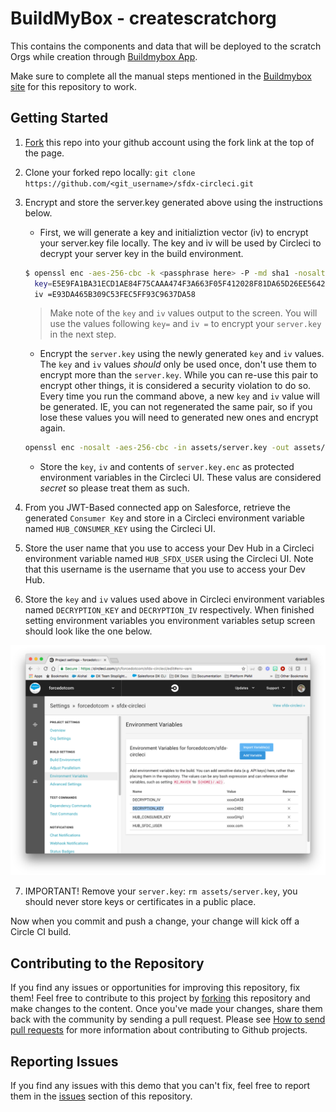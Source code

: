 # BuildMyBox - createscratchorg

This contains the components and data that will be deployed to the scratch Orgs while creation through [Buildmybox App](http://www.buildmy-box.com/).

Make sure to complete all the manual steps mentioned in the [Buildmybox site](http://www.buildmy-box.com/) for this repository to work.

## Getting Started

1) [Fork](http://help.github.com/fork-a-repo/) this repo into your github account using the fork link at the top of the page.

2) Clone your forked repo locally: `git clone https://github.com/<git_username>/sfdx-circleci.git`

3) Encrypt and store the server.key generated above using the instructions below.

    - First, we will generate a key and initializtion vector (iv) to encrypt your server.key file locally.  The key and iv will be used by Circleci to decrypt your server key in the build environment.

    ```bash
    $ openssl enc -aes-256-cbc -k <passphrase here> -P -md sha1 -nosalt
      key=E5E9FA1BA31ECD1AE84F75CAAA474F3A663F05F412028F81DA65D26EE56424B2
      iv =E93DA465B309C53FEC5FF93C9637DA58
    ```

    > Make note of the `key` and `iv` values output to the screen. You will use the values following `key=` and `iv =` to encrypt your `server.key` in the next step.

    - Encrypt the `server.key` using the newly generated `key` and `iv` values.  The `key` and `iv` values *should* only be used once, don't use them to encrypt more than the `server.key`.  While you can re-use this pair to encrypt other things, it is considered a security violation to do so.  Every time you run the command above, a new `key` and `iv` value will be generated.  IE, you can not regenerated the same pair, so if you lose these values you will need to generated new ones and encrypt again.

    ```bash
    openssl enc -nosalt -aes-256-cbc -in assets/server.key -out assets/server.key.enc -base64 -K <key from above> -iv <iv from above>
    ```
 
    - Store the `key`, `iv` and contents of `server.key.enc` as protected environment variables in the Circleci UI. These valus are considered *secret* so please treat them as such.

4) From you JWT-Based connected app on Salesforce, retrieve the generated `Consumer Key` and store in a Circleci environment variable named `HUB_CONSUMER_KEY` using the Circleci UI.

5) Store the user name that you use to access your Dev Hub in a Circleci environment variable named `HUB_SFDX_USER` using the Circleci UI. Note that this username is the username that you use to access your Dev Hub.

6) Store the `key` and `iv` values used above in Circleci environment variables named `DECRYPTION_KEY` and `DECRYPTION_IV` respectively.  When finished setting environment variables you environment variables setup screen should look like the one below.

![alt text](assets/images/screenshot-194.png)

7) IMPORTANT! Remove your `server.key`: `rm assets/server.key`, you should never store keys or certificates in a public place.

Now when you commit and push a change, your change will kick off a Circle CI build.

## Contributing to the Repository ###

If you find any issues or opportunities for improving this repository, fix them!  Feel free to contribute to this project by [forking](http://help.github.com/fork-a-repo/) this repository and make changes to the content.  Once you've made your changes, share them back with the community by sending a pull request. Please see [How to send pull requests](http://help.github.com/send-pull-requests/) for more information about contributing to Github projects.

## Reporting Issues ###

If you find any issues with this demo that you can't fix, feel free to report them in the [issues](https://github.com/forcedotcom/sfdx-circleci/issues) section of this repository.
